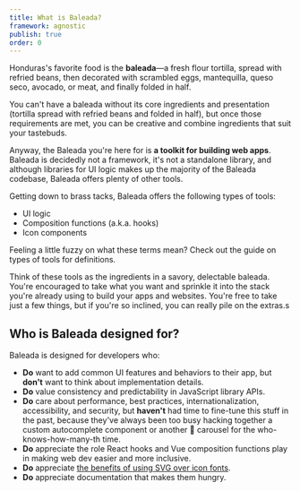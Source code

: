 ```yaml
---
title: What is Baleada?
framework: agnostic
publish: true
order: 0
---
```


Honduras's favorite food is the **baleada**—a fresh flour tortilla, spread with refried beans, then decorated with scrambled eggs, mantequilla, queso seco, avocado, or meat, and finally folded in half.

You can't have a baleada without its core ingredients and presentation (tortilla spread with refried beans and folded in half), but once those requirements are met, you can be creative and combine ingredients that suit your tastebuds.

Anyway, the Baleada you're here for is **a toolkit for building web apps**. Baleada is decidedly not a framework, it's not a standalone library, and although libraries for UI logic makes up the majority of the Baleada codebase, Baleada offers plenty of other tools.

Getting down to brass tacks, Baleada offers the following types of tools:
- UI logic
- Composition functions (a.k.a. hooks)
- Icon components

<NiftyAside>
  <p>
    Feeling a little fuzzy on what these terms mean? Check out the guide on <NuxtLink to="/docs/types-of-tools">types of tools</NuxtLink> for definitions.
  </p>
</NiftyAside>

Think of these tools as the ingredients in a savory, delectable baleada. You're encouraged to take what you want and sprinkle it into the stack you're already using to build your apps and websites. You're free to take just a few things, but if you're so inclined, you can really pile on the extras.s


## Who is Baleada designed for?

Baleada is designed for developers who:
- **Do** want to add common UI features and behaviors to their app, but **don't** want to think about implementation details.
- **Do** value consistency and predictability in JavaScript library APIs.
- **Do** care about performance, best practices, internationalization, accessibility, and security, but **haven't** had time to fine-tune this stuff in the past, because they've always been too busy hacking together a custom autocomplete component or another 🤬 carousel for the who-knows-how-many-th time.
- **Do** appreciate the role React hooks and Vue composition functions play in making web dev easier and more inclusive.
- **Do** appreciate [the benefits of using SVG over icon fonts](http://www.fullstackradio.com/47).
- **Do** appreciate documentation that makes them hungry.
<!-- - **Do** want a design system to govern their styles, but **don't** want their apps and sites to look like everyone else's. -->

<!-- <NiftyAside>
  <p>
    Baleada 1.0.0 will be optimized for developers building with <a href="http://vuejs.org/">Vue.js</a>, styling with <a href="http://tailwindcss.com/">TailwindCSS</a>, and using <a href="https://www.netlify.com">Netlify</a> services like <a href="https://www.netlify.com/docs/identity/">Identity</a> and <a href="https://www.netlify.com/products/functions/">Functions</a>.
  </p>
  <p>
    Future versions aim to not just support other stacks, but design specifically for them, as well. Check out the <NuxtLink to="/docs/roadmap">roadmap</NuxtLink> for more info.
  </p>
</NiftyAside> -->
